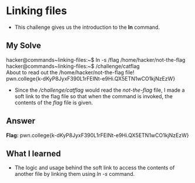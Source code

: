 # Linking files
- This challenge gives us the introduction to the **ln** command.

## My Solve

hacker@commands~linking-files:~$ ln -s /flag /home/hacker/not-the-flag  
hacker@commands~linking-files:~$ /challenge/catflag  
About to read out the /home/hacker/not-the-flag file!  
pwn.college{k-dKyP8JyxF390L1rFEINt-e9Hi.QX5ETN1wCO1kjNzEzW}  

- Since the */challenge/catflag* would read the *not-the-flag* file, I made a soft link to the flag file so that when the command is invoked, the contents of the *flag* file is given.

## Answer

**Flag:** pwn.college{k-dKyP8JyxF390L1rFEINt-e9Hi.QX5ETN1wCO1kjNzEzW}

## What I learned

- The logic and usage behind the soft link to access the contents of another file by linking them using *ln -s* command.

